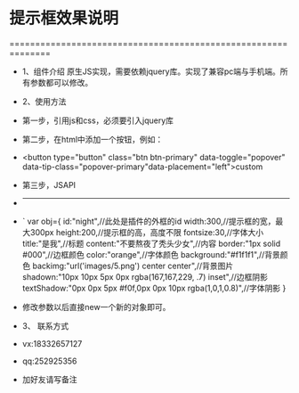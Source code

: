 # 提示框效果说明 #
==============================================================
+ 1、组件介绍
    原生JS实现，需要依赖jquery库。实现了兼容pc端与手机端。所有参数都可以修改。

+ 2、使用方法
+   第一步，引用js和css，必须要引入jquery库 
+   第二步，在html中添加一个按钮，例如： 
+   <button type="button" class="btn btn-primary" data-toggle="popover" data-tip-class="popover-primary"data-placement="left">custom</button>
+   第三步，JSAPI
+   ***
+ `	var obj={
		id:"night",//此处是插件的外框的id
		width:300,//提示框的宽，最大300px
		height:200,//提示框的高，高度不限
		fontsize:30,//字体大小
		title:"是我",//标题
		content:"不要熬夜了秃头少女",//内容
		border:"1px solid #000",//边框颜色
		color:"orange",//字体颜色
		background:"#f1f1f1",//背景颜色
		backimg:"url('images/5.png') center center",//背景图片
		shadown:"10px 10px 5px 0px rgba(167,167,229, .7) inset",//边框阴影
		textShadow:"0px 0px 5px #f0f,0px 0px 10px rgba(1,0,1,0.8)",//字体阴影
	}
+   修改参数以后直接new一个新的对象即可。

+ 3、 联系方式
+   vx:18332657127 
+   qq:252925356 
+   加好友请写备注